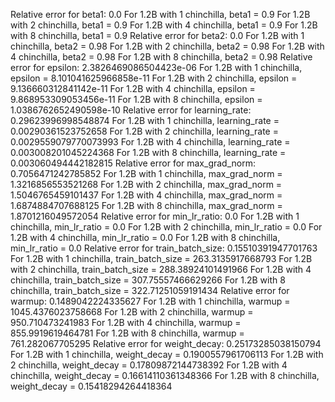 Relative error for beta1: 0.0
For 1.2B with 1 chinchilla, beta1 = 0.9
For 1.2B with 2 chinchilla, beta1 = 0.9
For 1.2B with 4 chinchilla, beta1 = 0.9
For 1.2B with 8 chinchilla, beta1 = 0.9
Relative error for beta2: 0.0
For 1.2B with 1 chinchilla, beta2 = 0.98
For 1.2B with 2 chinchilla, beta2 = 0.98
For 1.2B with 4 chinchilla, beta2 = 0.98
For 1.2B with 8 chinchilla, beta2 = 0.98
Relative error for epsilon: 2.3826469086504423e-06
For 1.2B with 1 chinchilla, epsilon = 8.101041625966858e-11
For 1.2B with 2 chinchilla, epsilon = 9.136660312841142e-11
For 1.2B with 4 chinchilla, epsilon = 9.868953309053456e-11
For 1.2B with 8 chinchilla, epsilon = 1.0386762652490598e-10
Relative error for learning_rate: 0.29623996998548874
For 1.2B with 1 chinchilla, learning_rate = 0.00290361523752658
For 1.2B with 2 chinchilla, learning_rate = 0.0029559079770073993
For 1.2B with 4 chinchilla, learning_rate = 0.003008201045224368
For 1.2B with 8 chinchilla, learning_rate = 0.003060494442182815
Relative error for max_grad_norm: 0.7056471242785852
For 1.2B with 1 chinchilla, max_grad_norm = 1.3216856553521268
For 1.2B with 2 chinchilla, max_grad_norm = 1.5046765459101437
For 1.2B with 4 chinchilla, max_grad_norm = 1.6874884707688125
For 1.2B with 8 chinchilla, max_grad_norm = 1.8701216049572054
Relative error for min_lr_ratio: 0.0
For 1.2B with 1 chinchilla, min_lr_ratio = 0.0
For 1.2B with 2 chinchilla, min_lr_ratio = 0.0
For 1.2B with 4 chinchilla, min_lr_ratio = 0.0
For 1.2B with 8 chinchilla, min_lr_ratio = 0.0
Relative error for train_batch_size: 0.15510391947701763
For 1.2B with 1 chinchilla, train_batch_size = 263.3135917668793
For 1.2B with 2 chinchilla, train_batch_size = 288.38924101491966
For 1.2B with 4 chinchilla, train_batch_size = 307.75557466629266
For 1.2B with 8 chinchilla, train_batch_size = 322.71251059191434
Relative error for warmup: 0.1489042224335627
For 1.2B with 1 chinchilla, warmup = 1045.4376023758668
For 1.2B with 2 chinchilla, warmup = 950.710473241983
For 1.2B with 4 chinchilla, warmup = 855.9919619464781
For 1.2B with 8 chinchilla, warmup = 761.282067705295
Relative error for weight_decay: 0.25173285038150794
For 1.2B with 1 chinchilla, weight_decay = 0.1900557961706113
For 1.2B with 2 chinchilla, weight_decay = 0.17809872144738392
For 1.2B with 4 chinchilla, weight_decay = 0.16614110361348366
For 1.2B with 8 chinchilla, weight_decay = 0.15418294264418364
